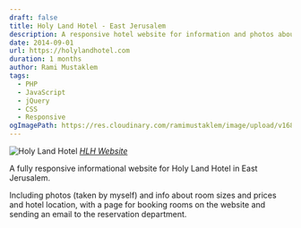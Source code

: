 ```yaml
---
draft: false
title: Holy Land Hotel - East Jerusalem
description: A responsive hotel website for information and photos about rooms, prices and location, with online booking
date: 2014-09-01
url: https://holylandhotel.com
duration: 1 months
author: Rami Mustaklem
tags:
  - PHP
  - JavaScript
  - jQuery
  - CSS
  - Responsive
ogImagePath: https://res.cloudinary.com/ramimustaklem/image/upload/v1683370341/HolyLandHotel/holylandhotel.com__aj98zd.png
---
```


![Holy Land Hotel](https://res.cloudinary.com/ramimustaklem/image/upload/v1683370341/HolyLandHotel/holylandhotel.com__aj98zd.png)
_[HLH Website](https://holylandhotel.com/)_

A fully responsive informational website for Holy Land Hotel in East Jerusalem.

Including photos (taken by myself) and info about room sizes and prices and hotel location, with a page for booking rooms on the website and sending an email to the reservation department.
